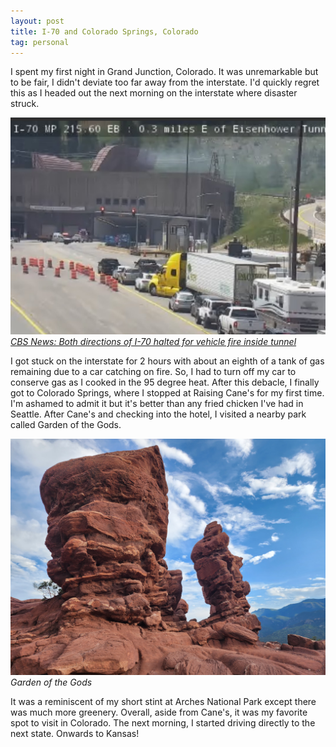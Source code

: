 ```yaml
---
layout: post
title: I-70 and Colorado Springs, Colorado
tag: personal
---
```


I spent my first night in Grand Junction, Colorado. It was unremarkable but to be fair, I didn't deviate too far away from the interstate. I'd quickly regret this as I headed out the next morning on the interstate where disaster struck.

![Tunnel Explosion](/blog/assets/F1Qt9YwWAAA7QOM.jfif)
*[CBS News: Both directions of I-70 halted for vehicle fire inside tunnel](https://www.cbsnews.com/colorado/news/both-directions-i-70-vehicle-fire-eisenhower-johnson-tunnel)*

I got stuck on the interstate for 2 hours with about an eighth of a tank of gas remaining due to a car catching on fire. So, I had to turn off my car to conserve gas as I cooked in the 95 degree heat. After this debacle, I finally got to Colorado Springs, where I stopped at Raising Cane's for my first time. I'm ashamed to admit it but it's better than any fried chicken I've had in Seattle. After Cane's and checking into the hotel, I visited a nearby park called Garden of the Gods.

![Garden of the Gods](/blog/assets/20230717_184959.jpg)
*Garden of the Gods*

It was a reminiscent of my short stint at Arches National Park except there was much more greenery. Overall, aside from Cane's, it was my favorite spot to visit in Colorado. The next morning, I started driving directly to the next state. Onwards to Kansas!

